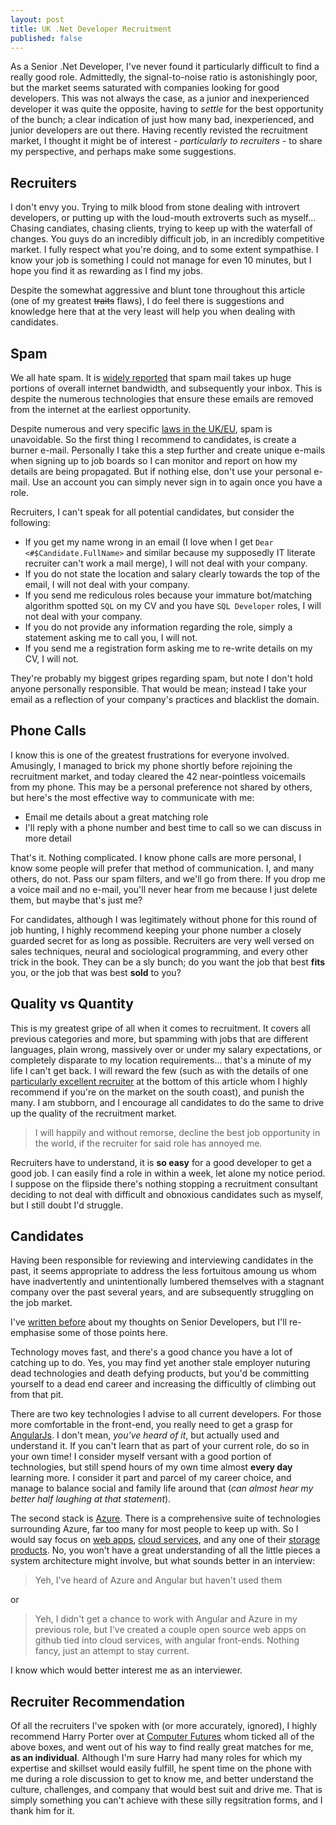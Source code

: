 ```yaml
---
layout: post
title: UK .Net Developer Recruitment
published: false
---
```


As a Senior .Net Developer, I've never found it particularly difficult to find a really good role. Admittedly, the signal-to-noise ratio is astonishingly poor, but the market seems saturated with companies looking for good developers. This was not always the case, as a junior and inexperienced developer it was quite the opposite, having to _settle_ for the best opportunity of the bunch; a clear indication of just how many bad, inexperienced, and junior developers are out there. Having recently revisted the recruitment market, I thought it might be of interest - _particularly to recruiters_ - to share my perspective, and perhaps make some suggestions.

## Recruiters

I don't envy you. Trying to milk blood from stone dealing with introvert developers, or putting up with the loud-mouth extroverts such as myself... Chasing candiates, chasing clients, trying to keep up with the waterfall of changes. You guys do an incredibly difficult job, in an incredibly competitive market. I fully respect what you're doing, and to some extent sympathise. I know your job is something I could not manage for even 10 minutes, but I hope you find it as rewarding as I find my jobs.

Despite the somewhat aggressive and blunt tone throughout this article (one of my greatest ~~traits~~ flaws), I do feel there is suggestions and knowledge here that at the very least will help you when dealing with candidates.

## Spam

We all hate spam. It is [widely reported] that spam mail takes up huge portions of overall internet bandwidth, and subsequently your inbox. This is despite the numerous technologies that ensure these emails are removed from the internet at the earliest opportunity.

Despite numerous and very specific [laws in the UK/EU], spam is unavoidable. So the first thing I recommend to candidates, is create a burner e-mail. Personally I take this a step further and create unique e-mails when signing up to job boards so I can monitor and report on how my details are being propagated. But if nothing else, don't use your personal e-mail. Use an account you can simply never sign in to again once you have a role.

Recruiters, I can't speak for all potential candidates, but consider the following:
 * If you get my name wrong in an email (I love when I get `Dear <#$Candidate.FullName>` and similar because my supposedly IT literate recruiter can't work a mail merge), I will not deal with your company.
 * If you do not state the location and salary clearly towards the top of the email, I will not deal with your company.
 * If you send me rediculous roles because your immature bot/matching algorithm spotted `SQL` on my CV and you have `SQL Developer` roles, I will not deal with your company.
 * If you do not provide any information regarding the role, simply a statement asking me to call you, I will not.
 * If you send me a registration form asking me to re-write details on my CV, I will not.
 
They're probably my biggest gripes regarding spam, but note I don't hold anyone personally responsible. That would be mean; instead I take your email as a reflection of your company's practices and blacklist the domain.

## Phone Calls

I know this is one of the greatest frustrations for everyone involved. Amusingly, I managed to brick my phone shortly before rejoining the recruitment market, and today cleared the 42 near-pointless voicemails from my phone. This may be a personal preference not shared by others, but here's the most effective way to communicate with me:

 * Email me details about a great matching role
 * I'll reply with a phone number and best time to call so we can discuss in more detail

That's it. Nothing complicated. I know phone calls are more personal, I know some people will prefer that method of communication. I, and many others, do not. Pass our spam filters, and we'll go from there. If you drop me a voice mail and no e-mail, you'll never hear from me because I just delete them, but maybe that's just me?

For candidates, although I was legitimately without phone for this round of job hunting, I highly recommend keeping your phone number a closely guarded secret for as long as possible. Recruiters are very well versed on sales techniques, neural and sociological programming, and every other trick in the book. They can be a sly bunch; do you want the job that best **fits** you, or the job that was best **sold** to you?

## Quality vs Quantity

This is my greatest gripe of all when it comes to recruitment. It covers all previous categories and more, but spamming with jobs that are different languages, plain wrong, massively over or under my salary expectations, or completely disparate to my location requirements... that's a minute of my life I can't get back. I will reward the few (such as with the details of one [particularly excellent recruiter] at the bottom of this article whom I highly recommend if you're on the market on the south coast), and punish the many. I am stubborn, and I encourage all candidates to do the same to drive up the quality of the recruitment market. 

> I will happily and without remorse, decline the best job opportunity in the world, if the recruiter for said role has annoyed me.

Recruiters have to understand, it is **so easy** for a good developer to get a good job. I can easily find a role in within a week, let alone my notice period. I suppose on the flipside there's nothing stopping a recruitment consultant deciding to not deal with difficult and obnoxious candidates such as myself, but I still doubt I'd struggle.

## Candidates

Having been responsible for reviewing and interviewing candidates in the past, it seems appropriate to address the less fortuitous amoung us whom have inadvertently and unintentionally lumbered themselves with a stagnant company over the past several years, and are subsequently struggling on the job market.

I've [written before] about my thoughts on Senior Developers, but I'll re-emphasise some of those points here. 

Technology moves fast, and there's a good chance you have a lot of catching up to do. Yes, you may find yet another stale employer nuturing dead technologies and death defying products, but you'd be committing yourself to a dead end career and increasing the difficultly of climbing out from that pit.

There are two key technologies I advise to all current developers. For those more comfortable in the front-end, you really need to get a grasp for [AngularJs]. I don't mean, _you've heard of it_, but actually used and understand it. If you can't learn that as part of your current role, do so in your own time! I consider myself versant with a good portion of technologies, but still spend hours of my own time almost **every day** learning more. I consider it part and parcel of my career choice, and manage to balance social and family life around that (_can almost hear my better half laughing at that statement_).

The second stack is [Azure]. There is a comprehensive suite of technologies surrounding Azure, far too many for most people to keep up with. So I would say focus on [web apps], [cloud services], and any one of their [storage products]. No, you won't have a great understanding of all the little pieces a system architecture might involve, but what sounds better in an interview:

> Yeh, I've heard of Azure and Angular but haven't used them

or

> Yeh, I didn't get a chance to work with Angular and Azure in my previous role, but I've created a couple open source web apps on github tied into cloud services, with angular front-ends. Nothing fancy, just an attempt to stay current.

I know which would better interest me as an interviewer.

## Recruiter Recommendation

Of all the recruiters I've spoken with (or more accurately, ignored), I highly recommend <a name="harry-porter">Harry Porter</a> over at [Computer Futures] whom ticked all of the above boxes, and went out of his way to find really great matches for me, **as an individual**. Although I'm sure Harry had many roles for which my expertise and skillset would easily fulfill, he spent time on the phone with me during a role discussion to get to know me, and better understand the culture, challenges, and company that would best suit and drive me. That is simply something you can't achieve with these silly regsitration forms, and I thank him for it.

  [widely reported]: http://skeptics.stackexchange.com/questions/2175/what-percentage-of-total-internet-traffic-is-spam
  [laws in the UK/EU]: https://ico.org.uk/for-the-public/online/spam-emails/
  [particularly excellent recruiter]: #harry-porter
  [Computer Futures]: http://www.computerfutures.com/en/home
  [written before]: http://blog.devbot.net/senior
  [AngularJs]: https://angularjs.org/
  [Azure]: http://azure.microsoft.com/en-us/
  [web apps]: http://azure.microsoft.com/en-us/documentation/scenarios/web-app/
  [cloud services]: http://azure.microsoft.com/en-us/services/cloud-services/
  [storage products]: http://azure.microsoft.com/en-us/services/storage/
